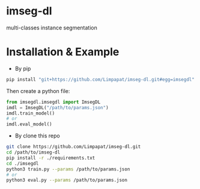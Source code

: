 # imseg-dl
multi-classes instance segmentation

# Installation & Example
- By pip
```bash
pip install "git+https://github.com/Limpapat/imseg-dl.git#egg=imsegdl"
```
Then create a python file:
```python
from imsegdl.imsegdl import ImsegDL
imdl = ImsegDL("/path/to/params.json")
imdl.train_model()
# or
imdl.eval_model()
```
- By clone this repo
```bash
git clone https://github.com/Limpapat/imseg-dl.git
cd /path/to/imseg-dl
pip install -r ./requirements.txt
cd ./imsegdl
python3 train.py --params /path/to/params.json
# or
python3 eval.py --params /path/to/params.json
```

